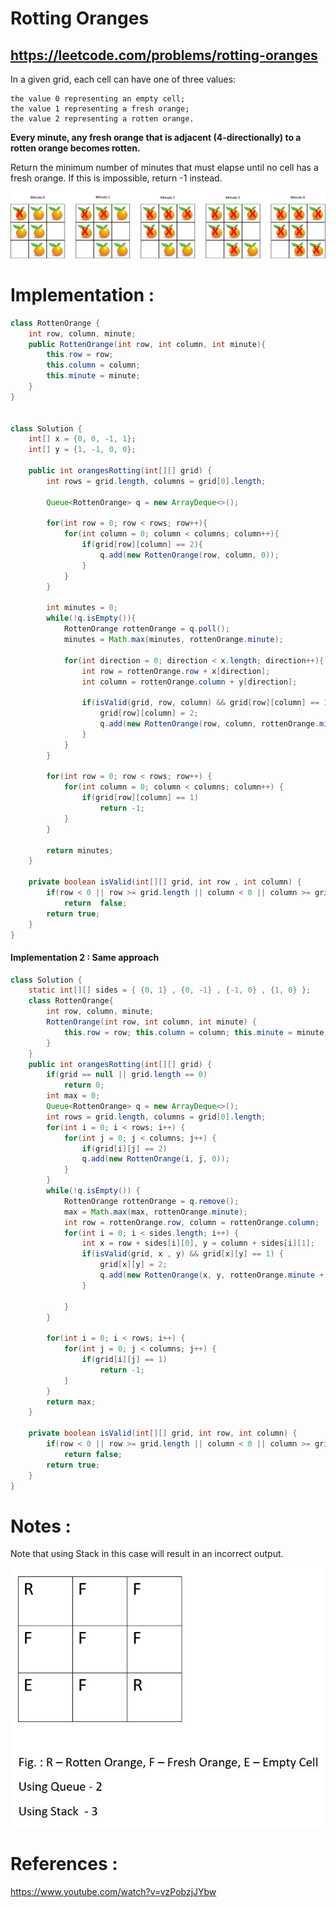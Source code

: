 # Rotting Oranges
## https://leetcode.com/problems/rotting-oranges

In a given grid, each cell can have one of three values:
```
the value 0 representing an empty cell;
the value 1 representing a fresh orange;
the value 2 representing a rotten orange.
```
**Every minute, any fresh orange that is adjacent (4-directionally) to a rotten orange becomes rotten.**

Return the minimum number of minutes that must elapse until no cell has a fresh orange.  If this is impossible, return -1 instead.

![Rotting Oranges](oranges.png?raw=true "Rotting Oranges")

# Implementation :
```java
class RottenOrange {
    int row, column, minute;
    public RottenOrange(int row, int column, int minute){
        this.row = row; 
        this.column = column; 
        this.minute = minute;
    }
}


class Solution {
    int[] x = {0, 0, -1, 1};
    int[] y = {1, -1, 0, 0};
    
    public int orangesRotting(int[][] grid) {
        int rows = grid.length, columns = grid[0].length;
        
        Queue<RottenOrange> q = new ArrayDeque<>();
        
        for(int row = 0; row < rows; row++){
            for(int column = 0; column < columns; column++){
                if(grid[row][column] == 2){
                    q.add(new RottenOrange(row, column, 0));
                }
            }
        }
        
        int minutes = 0;
        while(!q.isEmpty()){
            RottenOrange rottenOrange = q.poll();
            minutes = Math.max(minutes, rottenOrange.minute);
            
            for(int direction = 0; direction < x.length; direction++){
                int row = rottenOrange.row + x[direction];
                int column = rottenOrange.column + y[direction];
                
                if(isValid(grid, row, column) && grid[row][column] == 1) {
                    grid[row][column] = 2; 
                    q.add(new RottenOrange(row, column, rottenOrange.minute + 1));                  
                }
            }
        }
        
        for(int row = 0; row < rows; row++) {
            for(int column = 0; column < columns; column++) {
                if(grid[row][column] == 1)
                    return -1;
            }
        }
        
        return minutes;
    }
    
    private boolean isValid(int[][] grid, int row , int column) {
        if(row < 0 || row >= grid.length || column < 0 || column >= grid[0].length) 
            return  false;
        return true;
    }
}
```

#### Implementation 2 : Same approach
```java
class Solution {
    static int[][] sides = { {0, 1} , {0, -1} , {-1, 0} , {1, 0} };
    class RottenOrange{
        int row, column, minute;
        RottenOrange(int row, int column, int minute) {
            this.row = row; this.column = column; this.minute = minute;
        }
    }
    public int orangesRotting(int[][] grid) {
        if(grid == null || grid.length == 0)
            return 0;
        int max = 0;
        Queue<RottenOrange> q = new ArrayDeque<>();
        int rows = grid.length, columns = grid[0].length;
        for(int i = 0; i < rows; i++) {
            for(int j = 0; j < columns; j++) {
                if(grid[i][j] == 2)
                q.add(new RottenOrange(i, j, 0));
            }
        }
        while(!q.isEmpty()) {
            RottenOrange rottenOrange = q.remove();
            max = Math.max(max, rottenOrange.minute);
            int row = rottenOrange.row, column = rottenOrange.column;
            for(int i = 0; i < sides.length; i++) {
                int x = row + sides[i][0], y = column + sides[i][1];
                if(isValid(grid, x , y) && grid[x][y] == 1) {
                    grid[x][y] = 2;
                    q.add(new RottenOrange(x, y, rottenOrange.minute + 1));
                }
                    
            }
        }
        
        for(int i = 0; i < rows; i++) {
            for(int j = 0; j < columns; j++) {
                if(grid[i][j] == 1)
                    return -1;
            }
        }
        return max;
    }
    
    private boolean isValid(int[][] grid, int row, int column) {
        if(row < 0 || row >= grid.length || column < 0 || column >= grid[0].length)
            return false;
        return true;
    }
}
```

# Notes :
Note that using Stack in this case will result in an incorrect output.

![Rotting Oranges - Queue Vs. Stack](Rotten-Orange-Queue-Vs-Stack.JPG?raw=true "Rotting Oranges")

# References :
https://www.youtube.com/watch?v=vzPobzjJYbw
